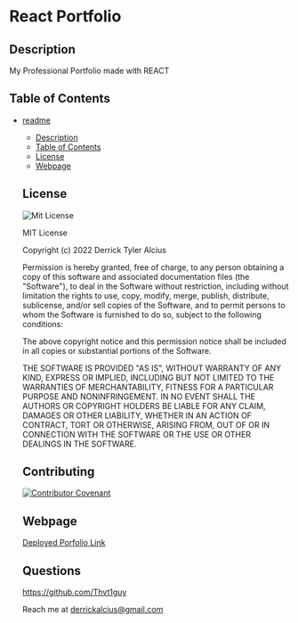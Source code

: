 # React Portfolio

  ## Description
  My Professional Portfolio made with REACT

  ## Table of Contents
- [readme](#readme)
  - [Description](#description)
  - [Table of Contents](#table-of-contents)
  - [License](#license)
  - [Webpage](#webpage)

  ## License
  ![Mit License](https://img.shields.io/badge/license-MIT-green)
  


    MIT License
    
    Copyright (c) 2022 Derrick Tyler Alcius
    
    Permission is hereby granted, free of charge, to any person obtaining a copy
    of this software and associated documentation files (the "Software"), to deal
    in the Software without restriction, including without limitation the rights
    to use, copy, modify, merge, publish, distribute, sublicense, and/or sell
    copies of the Software, and to permit persons to whom the Software is
    furnished to do so, subject to the following conditions:
    
    The above copyright notice and this permission notice shall be included in all
    copies or substantial portions of the Software.
    
    THE SOFTWARE IS PROVIDED "AS IS", WITHOUT WARRANTY OF ANY KIND, EXPRESS OR
    IMPLIED, INCLUDING BUT NOT LIMITED TO THE WARRANTIES OF MERCHANTABILITY,
    FITNESS FOR A PARTICULAR PURPOSE AND NONINFRINGEMENT. IN NO EVENT SHALL THE
    AUTHORS OR COPYRIGHT HOLDERS BE LIABLE FOR ANY CLAIM, DAMAGES OR OTHER
    LIABILITY, WHETHER IN AN ACTION OF CONTRACT, TORT OR OTHERWISE, ARISING FROM,
    OUT OF OR IN CONNECTION WITH THE SOFTWARE OR THE USE OR OTHER DEALINGS IN THE
    SOFTWARE.
        
  ## Contributing
  [![Contributor Covenant](https://img.shields.io/badge/Contributor%20Covenant-2.1-4baaaa.svg)](code_of_conduct.md)
  ## Webpage
  [Deployed Porfolio Link]()
  ## Questions
  https://github.com/Thvt1guy

  Reach me at derrickalcius@gmail.com
